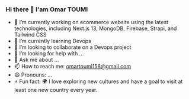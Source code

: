 ### Hi there 👋 I'am Omar TOUMI

<!--
**TOUMIOmar/TOUMIOmar** is a ✨ _special_ ✨ repository because its `README.md` (this file) appears on your GitHub profile.

Here are some ideas to get you started:

- 🔭 I’m currently working on ecommerce website
using the latest technologies, including Next.js 13,
MongoDB, Firebase, Strapi, and Tailwind CSS
- 🌱 I’m currently learning Devops
- 👯 I’m looking to collaborate on a Devops project
- 🤔 I’m looking for help with ...
- 💬 Ask me about ...
- 📫 How to reach me: omartoumi158@gmail.com
- 😄 Pronouns: ...
- ⚡ Fun fact: 🌍 I love exploring new cultures and have a goal to visit at least one new country every year.
-->
- 🔭 I’m currently working on ecommerce website
using the latest technologies, including Next.js 13,
MongoDB, Firebase, Strapi, and Tailwind CSS
- 🌱 I’m currently learning Devops
- 👯 I’m looking to collaborate on a Devops project
- 🤔 I’m looking for help with ...
- 💬 Ask me about ...
- 📫 How to reach me: omartoumi158@gmail.com
- 😄 Pronouns: ...
- ⚡ Fun fact: 🌍 I love exploring new cultures and have a goal to visit at least one new country every year.
